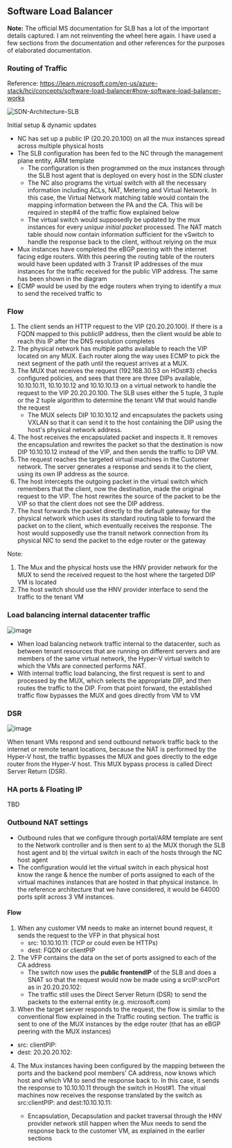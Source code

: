 ## Software Load Balancer

**Note:** The official MS documentation for SLB has a lot of the important details captured. I am not reinventing the wheel here again. I have used a few sections from the documentation and other references for the purposes of elaborated documentation.   

### Routing of Traffic 
Reference: https://learn.microsoft.com/en-us/azure-stack/hci/concepts/software-load-balancer#how-software-load-balancer-works 

![SDN-Architecture-SLB](https://user-images.githubusercontent.com/13979783/215435118-ad5c6bcf-765a-4305-9e64-d11dbae7e198.png)

Initial setup & dynamic updates
- NC has set up a public IP (20.20.20.100) on all the mux instances spread across multiple physical hosts
- The SLB configuration has been fed to the NC through the management plane entity, ARM template
  - The configuration is then programmed on the mux instances through the SLB host agent that is deployed on every host in the SDN cluster
  - The NC also programs the virtual switch with all the necessary information including ACLs, NAT, Metering and Virtual Network. In this case, the Virtual Network matching table would contain the mapping information between the PA and the CA. This will be required in step#4 of the traffic flow explained below
  - The virtual switch would supposedly be updated by the mux instances for every *unique initial packet* processed. The NAT match table should now contain information sufficient for the vSwitch to handle the response back to the client, without relying on the mux
- Mux instances have completed the eBGP peering with the internet facing edge routers. With this peering the routing table of the routers would have been updated with 3 Transit IP addresses of the mux instances for the traffic received for the public VIP address. The same has been shown in the diagram
- ECMP would be used by the edge routers when trying to identify a mux to send the received traffic to  

### Flow

1. The client sends an HTTP request to the VIP (20.20.20.100). If there is a FQDN mapped to this publicIP address, then the client would be able to reach this IP after the DNS resolution completes
2. The physical network has multiple paths available to reach the VIP located on any MUX. Each router along the way uses ECMP to pick the next segment of the path until the request arrives at a MUX.
3. The MUX that receives the request (192.168.30.53 on HOst#3) checks configured policies, and sees that there are three DIPs available, 10.10.10.11, 10.10.10.12 and 10.10.10.13 on a virtual network to handle the request to the VIP 20.20.20.100. The SLB uses either the 5 tuple, 3 tuple or the 2 tuple algorithm to determine the tenant VM that would handle the request
   - The MUX selects DIP 10.10.10.12 and encapsulates the packets using VXLAN so that it can send it to the host containing the DIP using the host's physical network address.
4. The host receives the encapsulated packet and inspects it. It removes the encapsulation and rewrites the packet so that the destination is now DIP 10.10.10.12 instead of the VIP, and then sends the traffic to DIP VM.
5. The request reaches the targeted virtual machines in the Customer network. The server generates a response and sends it to the client, using its own IP address as the source.
6. The host intercepts the outgoing packet in the virtual switch which remembers that the client, now the destination, made the original request to the VIP. The host rewrites the source of the packet to be the VIP so that the client does not see the DIP address.
7. The host forwards the packet directly to the default gateway for the physical network which uses its standard routing table to forward the packet on to the client, which eventually receives the response. The host would supposedly use the transit network connection from its physical NIC to send the packet to the edge router or the gateway

Note:  
1. The Mux and the physical hosts use the HNV provider network for the MUX to send the received request to the host where the targeted DIP VM is located  
2. The host switch should use the HNV provider interface to send the traffic to the tenant VM

### Load balancing internal datacenter traffic
![image](https://user-images.githubusercontent.com/13979783/215435452-1339a5e2-2e3f-4655-9339-e48db9c88d6c.png)

- When load balancing network traffic internal to the datacenter, such as between tenant resources that are running on different servers and are members of the same virtual network, the Hyper-V virtual switch to which the VMs are connected performs NAT.
- With internal traffic load balancing, the first request is sent to and processed by the MUX, which selects the appropriate DIP, and then routes the traffic to the DIP. From that point forward, the established traffic flow bypasses the MUX and goes directly from VM to VM

### DSR
![image](https://user-images.githubusercontent.com/13979783/215435316-758cd37e-c3f0-452d-ba30-ac22f29a3c40.png)

When tenant VMs respond and send outbound network traffic back to the internet or remote tenant locations, because the NAT is performed by the Hyper-V host, the traffic bypasses the MUX and goes directly to the edge router from the Hyper-V host. This MUX bypass process is called Direct Server Return (DSR).

### HA ports & Floating IP
TBD

### Outbound NAT settings
- Outbound rules that we configure through portal/ARM template are sent to the Network controller and is then sent to a) the MUX thorugh the SLB host agent and b) the virtual switch in each of the hosts through the NC host agent
- The configuration would let the virtual switch in each physical host know the range & hence the number of ports assigned to each of the virtual machines instances that are hosted in that physical instance. In the reference architecture that we have considered, it would be 64000 ports split across 3 VM instances.
#### Flow
1. When any customer VM needs to make an internet bound request, it sends the request to the VFP in that physical host
   - src: 10.10.10.11:<availablePort> (TCP or could even be HTTPs)
   - dest: FQDN or clientPIP
2. The VFP contains the data on the set of ports assigned to each of the CA address
   - The switch now uses the **public frontendIP** of the SLB and does a SNAT so that the request would now be made using a srcIP:srcPort as in 20.20.20.102:<allocatedport>
   - The traffic still uses the Direct Server Return (DSR) to send the packets to the external entity (e.g. microsoft.com)
3. When the target server responds to the request, the flow is similar to the conventional flow explained in the Traffic routing section. The traffic is sent to one of the MUX instances by the edge router (that has an eBGP peering with the MUX instances)
  - src: clientPIP:<arbitraryPort>
  - dest: 20.20.20.102:<allocatedPort>
4. The Mux instances having been configured by the mapping between the ports and the backend pool members' CA address, now knows which host and which VM to send the response back to. In this case, it sends the response to 10.10.10.11 through the switch in Host#1. The vitual machines now receives the response translated by the switch as src:clientPIP:<arbitraryPort> and dest:10.10.10.11:<listeningPort>
   - Encapsulation, Decapsulation and packet traversal through the HNV provider network still happen when the Mux needs to send the response back to the customer VM, as explained in the earlier sections